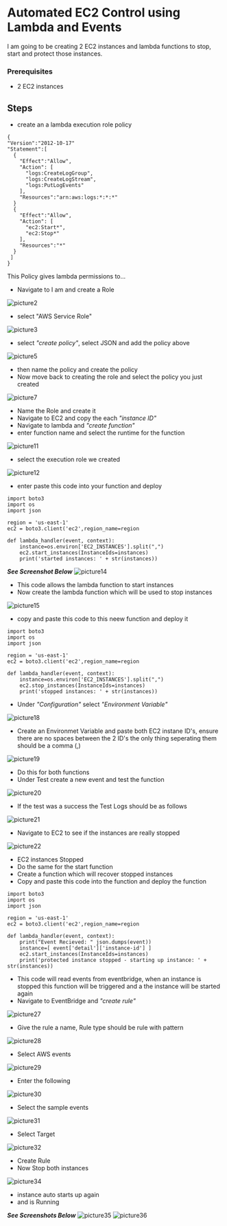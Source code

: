# Automated EC2 Control using Lambda and Events
I am going to be creating 2 EC2 instances and lambda functions to stop, start and protect those instances.

### Prerequisites
- 2 EC2 instances

## Steps
- create an a lambda execution role policy
```
{
"Version":"2012-10-17"
"Statement":[
  {
    "Effect":"Allow",
    "Action": [
      "logs:CreateLogGroup",
      "logs:CreateLogStream",
      "logs:PutLogEvents"
    ],
    "Resources":"arn:aws:logs:*:*:*"
  }
  {
    "Effect":"Allow",
    "Action": [
      "ec2:Start*",
      "ec2:Stop*"
    ],
    "Resources":"*"
  }
 ]
}
```
This Policy gives lambda permissions to...

- Navigate to I am and create a Role

![picture2](https://github.com/Lihle80/AWS/blob/main/Automated-EC2-Control-using-Lambda-and-Events/images/2.-nav-to-iam-and-create-execution-role.png)
- select "AWS Service Role"

![picture3](https://github.com/Lihle80/AWS/blob/main/Automated-EC2-Control-using-Lambda-and-Events/images/3.-AWS-service-role.png)
- select _"create policy"_, select JSON and add the policy above

![picture5](https://github.com/Lihle80/AWS/blob/main/Automated-EC2-Control-using-Lambda-and-Events/images/5.-select-JSON-and-enter-in-the-policy-we-created.png)
- then name the policy and create the policy
- Now move back to creating the role and select the policy you just created

![picture7](https://github.com/Lihle80/AWS/blob/main/Automated-EC2-Control-using-Lambda-and-Events/images/7.-back-to-role-creation%2C-select-new-policy.png)
- Name the Role and create it
- Navigate to EC2 and copy the each _"instance ID"_
- Navigate to lambda and _"create function"_
- enter function name and select the runtime for the function

![picture11](https://github.com/Lihle80/AWS/blob/main/Automated-EC2-Control-using-Lambda-and-Events/images/11.-select-function-name-and-runtime.png)
- select the execution role we created

![picture12](https://github.com/Lihle80/AWS/blob/main/Automated-EC2-Control-using-Lambda-and-Events/images/12.-select-execution-role-we-created.png)
- enter paste this code into your function and deploy
```
import boto3
import os
import json

region = 'us-east-1'
ec2 = boto3.client('ec2',region_name=region

def lambda_handler(event, context):
    instance=os.environ['EC2_INSTANCES'].split(",")
    ec2.start_instances(InstanceIds=instances)
    print('started instances: ' + str(instances))
```

**_See Screenshot Below_**
![picture14](https://github.com/Lihle80/AWS/blob/main/Automated-EC2-Control-using-Lambda-and-Events/images/14.-paste-that-code-into-function-and-deploy.png)
- This code allows the lambda function to start instances
- Now create the lambda function which will be used to stop instances

![picture15](https://github.com/Lihle80/AWS/blob/main/Automated-EC2-Control-using-Lambda-and-Events/images/15.-create-function-for-stopping-instances.png)
- copy and paste this code to this neew function and deploy it

```
import boto3
import os
import json

region = 'us-east-1'
ec2 = boto3.client('ec2',region_name=region

def lambda_handler(event, context):
    instance=os.environ['EC2_INSTANCES'].split(",")
    ec2.stop_instances(InstanceIds=instances)
    print('stopped instances: ' + str(instances))
```

- Under _"Configuration"_  select _"Environment Variable"_

![picture18](https://github.com/Lihle80/AWS/blob/main/Automated-EC2-Control-using-Lambda-and-Events/images/18.-under-config-edit-environmental-variables.png)
- Create an Environmet Variable and paste both EC2 instane ID's, ensure there are no spaces between the 2 ID's the only thing seperating them should be a comma (,)

![picture19](https://github.com/Lihle80/AWS/blob/main/Automated-EC2-Control-using-Lambda-and-Events/images/19.-name-the-variable-according-to-the-name-in-th-code-and-paste-in-both-instance-ID's-without-spaces(do-the-same-for-both-functions).png)
- Do this for both functions
- Under Test create a new event and test the function

![picture20](https://github.com/Lihle80/AWS/blob/main/Automated-EC2-Control-using-Lambda-and-Events/images/20.-if-you-select-the-stop-function-and-click-on-test-and-test.png)
- If the test was a success the Test Logs should be as follows

![picture21](https://github.com/Lihle80/AWS/blob/main/Automated-EC2-Control-using-Lambda-and-Events/images/21.-logs-output.png)
- Navigate to EC2 to see if the instances are really stopped

![picture22](https://github.com/Lihle80/AWS/blob/main/Automated-EC2-Control-using-Lambda-and-Events/images/22.-Ec2-instances-are-stopped.png)
- EC2 instances Stopped
- Do the same for the start function
- Create a function which will recover stopped  instances
- Copy and paste this code into the function and deploy the function

```
import boto3
import os
import json

region = 'us-east-1'
ec2 = boto3.client('ec2',region_name=region

def lambda_handler(event, context):
    print("Event Recieved: " json.dumps(event))
    instance=[ event['detail']['instance-id'] ]
    ec2.start_instances(InstanceIds=instances)
    print('protected instance stopped - starting up instance: ' + str(instances))
```
- This code will read events from eventbridge, when an instance is stopped this function will be triggered and a the instance will be started again
- Navigate to EventBridge and _"create rule"_

![picture27](https://github.com/Lihle80/AWS/blob/main/Automated-EC2-Control-using-Lambda-and-Events/images/27.-nav-to-eventbridge-and-create-rule.png)
- Give the rule a name, Rule type should be rule with pattern

![picture28](https://github.com/Lihle80/AWS/blob/main/Automated-EC2-Control-using-Lambda-and-Events/images/28.-enter-rule-name.png)
- Select AWS events

![picture29](https://github.com/Lihle80/AWS/blob/main/Automated-EC2-Control-using-Lambda-and-Events/images/29.-select-AWS-events...-and-scroll-down-to-event-pattern.png)
- Enter the following

![picture30](https://github.com/Lihle80/AWS/blob/main/Automated-EC2-Control-using-Lambda-and-Events/images/30.-under-event-pattern-enter.png)
- Select the sample events

![picture31](https://github.com/Lihle80/AWS/blob/main/Automated-EC2-Control-using-Lambda-and-Events/images/31.-select-sample-events.png)
- Select Target

![picture32](https://github.com/Lihle80/AWS/blob/main/Automated-EC2-Control-using-Lambda-and-Events/images/32.-select-target.png)
- Create Rule
- Now Stop both instances

![picture34](https://github.com/Lihle80/AWS/blob/main/Automated-EC2-Control-using-Lambda-and-Events/images/34.-stopping-both-instances.png)
- instance auto starts up again
- and is Running

_**See Screenshots Below**_
![picture35](https://github.com/Lihle80/AWS/blob/main/Automated-EC2-Control-using-Lambda-and-Events/images/35.-instance1-auto-starts-on-its-own-because-of-rule.png)
![picture36](https://github.com/Lihle80/AWS/blob/main/Automated-EC2-Control-using-Lambda-and-Events/images/36.-instance-running.png)
